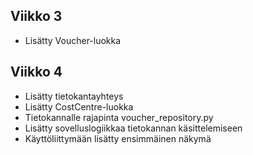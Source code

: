 ## Viikko 3

- Lisätty Voucher-luokka

## Viikko 4

- Lisätty tietokantayhteys
- Lisätty CostCentre-luokka
- Tietokannalle rajapinta voucher_repository.py
- Lisätty sovelluslogiikkaa tietokannan käsittelemiseen
- Käyttöliittymään lisätty ensimmäinen näkymä
